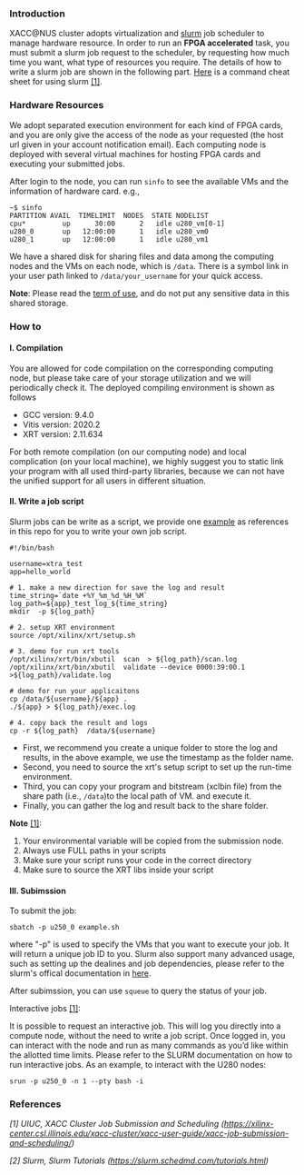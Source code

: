 ### Introduction

XACC@NUS cluster adopts virtualization and [slurm](https://slurm.schedmd.com/documentation.html) job scheduler to manage hardware resource. 
In order to run an __FPGA accelerated__ task, you must submit a slurm job request to the scheduler, by requesting how much time you want, what type of resources you require. The details of how to write a slurm job are shown in the following part.  [Here](slurm.pdf) is a command cheat sheet for using slurm [[1]](https://xilinx-center.csl.illinois.edu/xacc-cluster/xacc-user-guide/xacc-job-submission-and-scheduling/).


### Hardware Resources

We adopt separated execution environment for each kind of FPGA cards, and you are only give the access of the node as your requested (the host url given in your account notification email). Each computing node is deployed with several virtual machines for hosting FPGA cards and executing your submitted jobs.

After login to the node, you can run ```sinfo``` to see the available VMs and the information of hardware card.
e.g., 
```
~$ sinfo
PARTITION AVAIL  TIMELIMIT  NODES  STATE NODELIST
cpu*         up      30:00      2   idle u280_vm[0-1]
u280_0       up   12:00:00      1   idle u280_vm0
u280_1       up   12:00:00      1   idle u280_vm1

```

We have a shared disk for sharing files and data among the computing nodes and the VMs on each node, which is ```/data```.
There is a symbol link in your user path linked to ```/data/your_username``` for your quick access.

__Note__: Please read the [term of use](term_of_use.md), and do not put any sensitive data in this shared storage.


### How to

#### I. Compilation
You are allowed for code compilation on the corresponding computing node, but please take care of your storage utilization and we will periodically check it. 
The deployed compiling environment is shown as follows 

* GCC version: 9.4.0
* Vitis version: 2020.2
* XRT version: 2.11.634

For both remote compilation (on our computing node) and local complication (on your local machine), we highly suggest you to static link your program with all used third-party libraries, because we can not have the unified support for all users in different situation. 

#### II. Write a job script

Slurm jobs can be write as a script, we provide one [example](example.sh) as references in this repo for you to write your own job script.


```shell
#!/bin/bash

username=xtra_test
app=hello_world

# 1. make a new direction for save the log and result
time_string=`date +%Y_%m_%d_%H_%M`
log_path=${app}_test_log_${time_string}
mkdir  -p ${log_path}

# 2. setup XRT environment
source /opt/xilinx/xrt/setup.sh

# 3. demo for run xrt tools
/opt/xilinx/xrt/bin/xbutil  scan  > ${log_path}/scan.log
/opt/xilinx/xrt/bin/xbutil  validate --device 0000:39:00.1 >${log_path}/validate.log

# demo for run your applicaitons
cp /data/${username}/${app} .
./${app} > ${log_path}/exec.log

# 4. copy back the result and logs
cp -r ${log_path}  /data/${username}

```

* First, we recommend you create a unique folder to store the log and results, in the above example, we use the timestamp as the folder name.
* Second, you need to source the xrt's setup script to set up the run-time environment.
* Third, you can copy your program and bitstream (xclbin file) from the share path (i.e., ```/data```)to the local path of VM. and execute it.
* Finally, you can gather the log and result back to the share folder.

__Note__ [[1]](https://xilinx-center.csl.illinois.edu/xacc-cluster/xacc-user-guide/xacc-job-submission-and-scheduling/):

1. Your environmental variable will be copied from the submission node.
2. Always use FULL paths in your scripts
3. Make sure your script runs your code in the correct directory
4. Make sure to source the XRT libs inside your script


#### III. Subimssion


To submit the job:

```shell
sbatch -p u250_0 example.sh
```

where "-p" is used to specify the VMs that you want to execute your job. It will return a unique job ID to you. Slurm also support many advanced usage, such as setting up the dealines and job dependencies, please refer to the slurm's offical documentation in [here](https://slurm.schedmd.com/sbatch.html).

After subimssion, you can use ```squeue``` to query the status of your job.


Interactive jobs [[1]](https://xilinx-center.csl.illinois.edu/xacc-cluster/xacc-user-guide/xacc-job-submission-and-scheduling/):

It is possible to request an interactive job. This will log you directly into a compute node, without the need to write a job script. Once logged in, you can interact with the node and run as many commands as you’d like within the allotted time limits. Please refer to the SLURM documentation on how to run interactive jobs. As an example,  to interact with the U280 nodes:


```shell
srun -p u250_0 -n 1 --pty bash -i
```

### References

_[1] UIUC, XACC Cluster Job Submission and Scheduling (https://xilinx-center.csl.illinois.edu/xacc-cluster/xacc-user-guide/xacc-job-submission-and-scheduling/)_

_[2] Slurm, Slurm Tutorials (https://slurm.schedmd.com/tutorials.html)_

